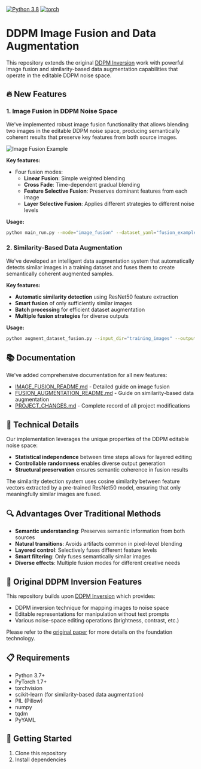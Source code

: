 <!-- [![DDPM inversion](https://img.shields.io/badge/single%20image-generative%20model-yellow)](https://github.com/topics/single-image-generation) -->
[![Python 3.8](https://img.shields.io/badge/python-3.812+-blue)](https://www.python.org/downloads/release/python-38/)
[![torch](https://img.shields.io/badge/torch-2.0.0+-green)](https://pytorch.org/)


# DDPM Image Fusion and Data Augmentation

This repository extends the original [DDPM Inversion](https://github.com/inbarhub/DDPM_inversion) work with powerful image fusion and similarity-based data augmentation capabilities that operate in the editable DDPM noise space. 

## 🔥 New Features

### 1. Image Fusion in DDPM Noise Space

We've implemented robust image fusion functionality that allows blending two images in the editable DDPM noise space, producing semantically coherent results that preserve key features from both source images.

![Image Fusion Example](https://i.imgur.com/3MaQyJS.png)

**Key features:**
- Four fusion modes:
  - **Linear Fusion**: Simple weighted blending
  - **Cross Fade**: Time-dependent gradual blending
  - **Feature Selective Fusion**: Preserves dominant features from each image
  - **Layer Selective Fusion**: Applies different strategies to different noise levels

**Usage:**
```bash
python main_run.py --mode="image_fusion" --dataset_yaml="fusion_examples.yaml" --second_image="path/to/second/image.jpg" --fusion_ratio=0.5 --fusion_mode="linear"
```

### 2. Similarity-Based Data Augmentation

We've developed an intelligent data augmentation system that automatically detects similar images in a training dataset and fuses them to create semantically coherent augmented samples.

**Key features:**
- **Automatic similarity detection** using ResNet50 feature extraction
- **Smart fusion** of only sufficiently similar images
- **Batch processing** for efficient dataset augmentation
- **Multiple fusion strategies** for diverse outputs

**Usage:**
```bash
python augment_dataset_fusion.py --input_dir="training_images" --output_dir="augmented_dataset" --similarity_threshold=0.7
```

## 📚 Documentation

We've added comprehensive documentation for all new features:

- [IMAGE_FUSION_README.md](IMAGE_FUSION_README.md) - Detailed guide on image fusion
- [FUSION_AUGMENTATION_README.md](FUSION_AUGMENTATION_README.md) - Guide on similarity-based data augmentation
- [PROJECT_CHANGES.md](PROJECT_CHANGES.md) - Complete record of all project modifications

## 🧠 Technical Details

Our implementation leverages the unique properties of the DDPM editable noise space:

- **Statistical independence** between time steps allows for layered editing
- **Controllable randomness** enables diverse output generation
- **Structural preservation** ensures semantic coherence in fusion results

The similarity detection system uses cosine similarity between feature vectors extracted by a pre-trained ResNet50 model, ensuring that only meaningfully similar images are fused.

## 🔍 Advantages Over Traditional Methods

- **Semantic understanding**: Preserves semantic information from both sources
- **Natural transitions**: Avoids artifacts common in pixel-level blending
- **Layered control**: Selectively fuses different feature levels
- **Smart filtering**: Only fuses semantically similar images
- **Diverse effects**: Multiple fusion modes for different creative needs

## 🔄 Original DDPM Inversion Features

This repository builds upon [DDPM Inversion](https://github.com/inbarhub/DDPM_inversion) which provides:

- DDPM inversion technique for mapping images to noise space
- Editable representations for manipulation without text prompts
- Various noise-space editing operations (brightness, contrast, etc.)

Please refer to the [original paper](https://arxiv.org/abs/2307.10829) for more details on the foundation technology.

## 📋 Requirements

- Python 3.7+
- PyTorch 1.7+
- torchvision
- scikit-learn (for similarity-based data augmentation)
- PIL (Pillow)
- numpy
- tqdm
- PyYAML

## 🚀 Getting Started

1. Clone this repository
2. Install dependencies
